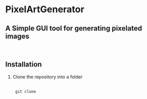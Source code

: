 # PixelArtGenerator
## A Simple GUI tool for generating pixelated images

<br>

## Installation
1. Clone the repository into a folder<br><br>

        git clone 